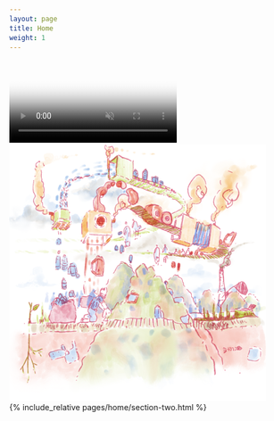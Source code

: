 ```yaml
---
layout: page
title: Home
weight: 1
---
```

<div class="section one">
<div class="image">
<video poster="assets/images/banner_1024.png" loop="true" autoplay="autoplay" muted>
  <source src="assets/images/banner.mp4" type="video/mp4">
  <img src="assets/images/banner_1024.png" width="1024" />
</video>
</div>
</div>
<div class="section two">
<div class="image">
<img src="assets/images/1-Circles-informal-recyclers.png
" width="460"  />
</div>
<div class="content">
{% include_relative pages/home/section-two.html %}
</div>
</div>
